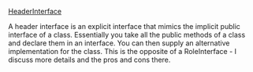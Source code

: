 [HeaderInterface](http://martinfowler.com/bliki/HeaderInterface.html)

A header interface is an explicit interface that mimics the implicit public interface of a class. Essentially you take all the public methods of a class and declare them in an interface. You can then supply an alternative implementation for the class. This is the opposite of a RoleInterface - I discuss more details and the pros and cons there.
